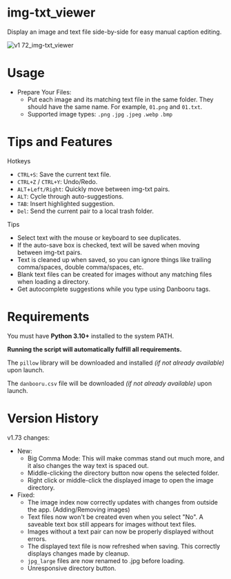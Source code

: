 # img-txt_viewer
Display an image and text file side-by-side for easy manual caption editing.

![v1 72_img-txt_viewer](https://github.com/Nenotriple/img-txt_viewer/assets/70049990/01073c55-3ce8-43d5-98b0-1cc76d6ea2a1)

# Usage

- Prepare Your Files:
  - Put each image and its matching text file in the same folder. They should have the same name. For example, `01.png` and `01.txt`.
  - Supported image types: `.png` `.jpg` `.jpeg` `.webp` `.bmp`

# Tips and Features

Hotkeys
- `CTRL+S`: Save the current text file.
- `CTRL+Z` / `CTRL+Y`: Undo/Redo.
- `ALT`+`Left/Right`: Quickly move between img-txt pairs.
- `ALT`: Cycle through auto-suggestions.
- `TAB`: Insert highlighted suggestion.
- `Del`: Send the current pair to a local trash folder.

Tips
- Select text with the mouse or keyboard to see duplicates.
- If the auto-save box is checked, text will be saved when moving between img-txt pairs.
- Text is cleaned up when saved, so you can ignore things like trailing comma/spaces, double comma/spaces, etc.
- Blank text files can be created for images without any matching files when loading a directory.
- Get autocomplete suggestions while you type using Danbooru tags.


# Requirements
You must have **Python 3.10+** installed to the system PATH.

**Running the script will automatically fulfill all requirements.**

The `pillow` library will be downloaded and installed *(if not already available)* upon launch.

The `danbooru.csv` file will be downloaded *(if not already available)* upon launch.

# Version History

v1.73 changes:

- New:
  - Big Comma Mode: This will make commas stand out much more, and it also changes the way text is spaced out.
  - Middle-clicking the directory button now opens the selected folder.
  - Right click or middle-click the displayed image to open the image directory.
- Fixed:
  - The image index now correctly updates with changes from outside the app. (Adding/Removing images)
  - Text files now won't be created even when you select "No". A saveable text box still appears for images without text files.
  - Images without a text pair can now be properly displayed without errors.
  - The displayed text file is now refreshed when saving. This correctly displays changes made by cleanup.
  - `jpg_large` files are now renamed to .jpg before loading.
  - Unresponsive directory button.
